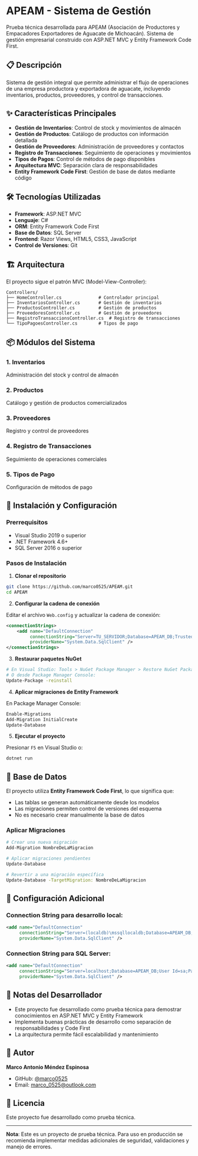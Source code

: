# APEAM - Sistema de Gestión

Prueba técnica desarrollada para APEAM (Asociación de Productores y Empacadores Exportadores de Aguacate de Michoacán). Sistema de gestión empresarial construido con ASP.NET MVC y Entity Framework Code First.

## 📋 Descripción

Sistema de gestión integral que permite administrar el flujo de operaciones de una empresa productora y exportadora de aguacate, incluyendo inventarios, productos, proveedores, y control de transacciones.

## ✨ Características Principales

- **Gestión de Inventarios**: Control de stock y movimientos de almacén
- **Gestión de Productos**: Catálogo de productos con información detallada
- **Gestión de Proveedores**: Administración de proveedores y contactos
- **Registro de Transacciones**: Seguimiento de operaciones y movimientos
- **Tipos de Pagos**: Control de métodos de pago disponibles
- **Arquitectura MVC**: Separación clara de responsabilidades
- **Entity Framework Code First**: Gestión de base de datos mediante código

## 🛠️ Tecnologías Utilizadas

- **Framework**: ASP.NET MVC
- **Lenguaje**: C#
- **ORM**: Entity Framework Code First
- **Base de Datos**: SQL Server
- **Frontend**: Razor Views, HTML5, CSS3, JavaScript
- **Control de Versiones**: Git

## 🏗️ Arquitectura

El proyecto sigue el patrón MVC (Model-View-Controller):

```
Controllers/
├── HomeController.cs              # Controlador principal
├── InventariosController.cs       # Gestión de inventarios
├── ProductosController.cs         # Gestión de productos
├── ProveedoresController.cs       # Gestión de proveedores
├── RegistroTransaccionsController.cs  # Registro de transacciones
└── TipoPagoesController.cs        # Tipos de pago
```

## 📦 Módulos del Sistema

### 1. **Inventarios**
Administración del stock y control de almacén

### 2. **Productos**
Catálogo y gestión de productos comercializados

### 3. **Proveedores**
Registro y control de proveedores

### 4. **Registro de Transacciones**
Seguimiento de operaciones comerciales

### 5. **Tipos de Pago**
Configuración de métodos de pago

## 🚀 Instalación y Configuración

### Prerrequisitos

- Visual Studio 2019 o superior
- .NET Framework 4.6+
- SQL Server 2016 o superior

### Pasos de Instalación

1. **Clonar el repositorio**
```bash
git clone https://github.com/marco0525/APEAM.git
cd APEAM
```

2. **Configurar la cadena de conexión**

Editar el archivo `Web.config` y actualizar la cadena de conexión:

```xml
<connectionStrings>
    <add name="DefaultConnection" 
         connectionString="Server=TU_SERVIDOR;Database=APEAM_DB;Trusted_Connection=True;" 
         providerName="System.Data.SqlClient" />
</connectionStrings>
```

3. **Restaurar paquetes NuGet**
```bash
# En Visual Studio: Tools > NuGet Package Manager > Restore NuGet Packages
# O desde Package Manager Console:
Update-Package -reinstall
```

4. **Aplicar migraciones de Entity Framework**

En Package Manager Console:
```bash
Enable-Migrations
Add-Migration InitialCreate
Update-Database
```

5. **Ejecutar el proyecto**

Presionar `F5` en Visual Studio o:
```bash
dotnet run
```

## 💾 Base de Datos

El proyecto utiliza **Entity Framework Code First**, lo que significa que:

- Las tablas se generan automáticamente desde los modelos
- Las migraciones permiten control de versiones del esquema
- No es necesario crear manualmente la base de datos

### Aplicar Migraciones

```bash
# Crear una nueva migración
Add-Migration NombreDeLaMigracion

# Aplicar migraciones pendientes
Update-Database

# Revertir a una migración específica
Update-Database -TargetMigration: NombreDeLaMigracion
```

## 🔧 Configuración Adicional

### Connection String para desarrollo local:

```xml
<add name="DefaultConnection" 
     connectionString="Server=(localdb)\mssqllocaldb;Database=APEAM_DB;Trusted_Connection=True;" 
     providerName="System.Data.SqlClient" />
```

### Connection String para SQL Server:

```xml
<add name="DefaultConnection" 
     connectionString="Server=localhost;Database=APEAM_DB;User Id=sa;Password=TU_PASSWORD;" 
     providerName="System.Data.SqlClient" />
```

## 📝 Notas del Desarrollador

- Este proyecto fue desarrollado como prueba técnica para demostrar conocimientos en ASP.NET MVC y Entity Framework
- Implementa buenas prácticas de desarrollo como separación de responsabilidades y Code First
- La arquitectura permite fácil escalabilidad y mantenimiento

## 👤 Autor

**Marco Antonio Méndez Espinosa**
- GitHub: [@marco0525](https://github.com/marco0525)
- Email: marco_0525@outlook.com

## 📄 Licencia

Este proyecto fue desarrollado como prueba técnica.

---

**Nota**: Este es un proyecto de prueba técnica. Para uso en producción se recomienda implementar medidas adicionales de seguridad, validaciones y manejo de errores.
